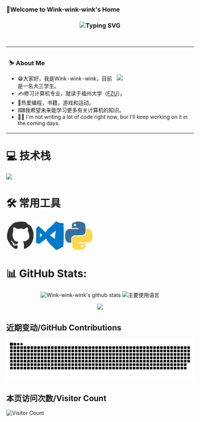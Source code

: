 ### 👋Welcome to Wink-wink-wink's Home


### <div align="center"><img src="https://readme-typing-svg.demolab.com?font=Fira+Code&pause=1000&background=FF568100&center=true&vCenter=true&width=435&lines=Hello%2C+I+am+Wink-wink-wink!!;A+beginner+exploring+everything%F0%9F%98%8B" alt="Typing SVG" /></div> 

<div align="center">
<img src="https://camo.githubusercontent.com/82291b0fe831bfc6781e07fc5090cbd0a8b912bb8b8d4fec0696c881834f81ac/68747470733a2f2f70726f626f742e6d656469612f394575424971676170492e676966"
width="1000"  height="3">
</div>

<table>
<tr><td>
  
### ⛷ About Me

<img align="right" width="200" src="https://img.zcool.cn/community/01a0fa5d5ba4cfa8012187f4f183a2.gif" />

- 😁大家好，我是Wink-wink-wink，目前是一名大三学生。
- ✍修习计算机专业，就读于福州大学（[FZU](https://www.fzu.edu.cn/FZU)）。
- 🎨热爱编程，书籍，游戏和运动。
- ⌨我希望未来能学习更多有关计算机的知识。
- 🏃‍♂️ I'm not writing a lot of code right now, bur I'll keep working on it in the coming days.

</td></tr>

<table>


# 💻 技术栈
<img src="https://skillicons.dev/icons?i=c,cpp" /><br>

# 🛠 常用工具
<img src="https://github.com/Wink-wink-wink/winkicon/blob/main/github.webp"  width="78" height="80"/><img src="https://github.com/Wink-wink-wink/winkicon/blob/main/vs.webp"  width="78" height="80"/><img src="https://github.com/Wink-wink-wink/winkicon/blob/main/py.webp"  width="78" height="80"/>

# 📊 GitHub Stats:
<div align="center">
  
![Wink-wink-wink's github stats](https://github-readme-stats.vercel.app/api?username=Wink-wink-wink&hide_title=false&show_icons=true&include_all_commits=true&line_height=20&bg_color=0,EC6C6C,FFD479,FFFC79,73FA79&theme=graywhite&locale=cn)
![主要使用语言](https://github-readme-stats.vercel.app/api/top-langs/?username=Wink-wink-wink&hide_title=false&hide_border=true&layout=compact&bg_color=0,73FA79,73FDFF,D783FF&theme=graywhite&locale=cn)
  
![](https://github-readme-streak-stats.vercel.app/?user=Wink-wink-wink&hide_border=true&&card_width=320&bg_color=0,73FA79,73FDFF,D783FF&theme=graywhite&locale=cn)

</div>



## **近期变动/GitHub Contributions**

<picture>
  <source media="(prefers-color-scheme: dark)" srcset="https://raw.githubusercontent.com/Wink-wink-wink/Wink-wink-wink/output/github-contribution-grid-snake-dark.svg" />
  <source media="(prefers-color-scheme: light)" srcset="https://raw.githubusercontent.com/Wink-wink-wink/Wink-wink-wink/output/github-contribution-grid-snake.svg" />
  <img alt="github-snake" src="https://raw.githubusercontent.com/Wink-wink-wink/Wink-wink-wink/output/github-contribution-grid-snake.svg" />
</picture> 


## **本页访问次数/Visitor Count**

![Visitor Count](https://profile-counter.glitch.me/Wink-wink-wink/count.svg)


<!--
**Wink-wink-wink/Wink-wink-wink** is a ✨ _special_ ✨ repository because its `README.md` (this file) appears on your GitHub profile.

Here are some ideas to get you started:

- 🔭 I’m currently working on ...
- 🌱 I’m currently learning ...
- 👯 I’m looking to collaborate on ...
- 🤔 I’m looking for help with ...
- 💬 Ask me about ...
- 📫 How to reach me: ...
- 😄 Pronouns: ...
- ⚡ Fun fact: ...
-->
